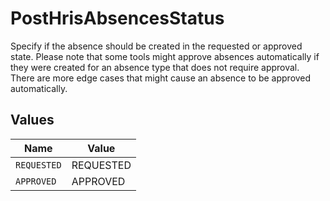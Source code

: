 # PostHrisAbsencesStatus

Specify if the absence should be created in the requested or approved state. Please note that some tools might approve absences automatically if they were created for an absence type that does not require approval. There are more edge cases that might cause an absence to be approved automatically.


## Values

| Name        | Value       |
| ----------- | ----------- |
| `REQUESTED` | REQUESTED   |
| `APPROVED`  | APPROVED    |